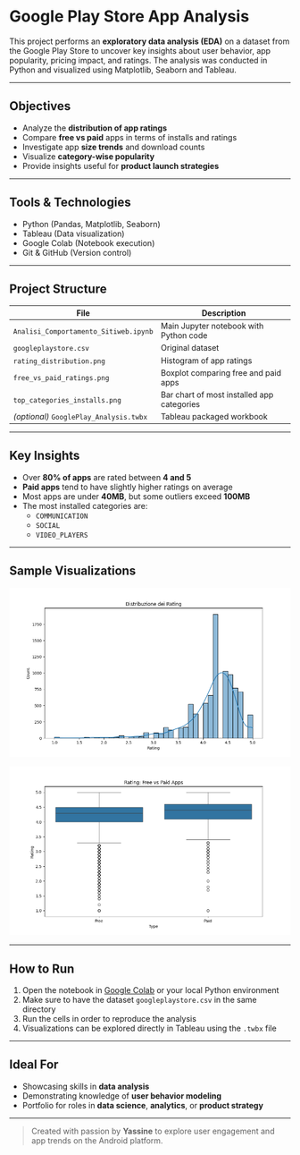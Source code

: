 #  Google Play Store App Analysis

This project performs an **exploratory data analysis (EDA)** on a dataset from the Google Play Store to uncover key insights about user behavior, app popularity, pricing impact, and ratings. The analysis was conducted in Python and visualized using Matplotlib, Seaborn and Tableau.

---

##  Objectives

- Analyze the **distribution of app ratings**
- Compare **free vs paid** apps in terms of installs and ratings
- Investigate app **size trends** and download counts
- Visualize **category-wise popularity**
- Provide insights useful for **product launch strategies**

---

##  Tools & Technologies

- Python (Pandas, Matplotlib, Seaborn)
- Tableau (Data visualization)
- Google Colab (Notebook execution)
- Git & GitHub (Version control)

---

##  Project Structure

| File | Description |
|------|-------------|
| `Analisi_Comportamento_Sitiweb.ipynb` | Main Jupyter notebook with Python code |
| `googleplaystore.csv` | Original dataset |
| `rating_distribution.png` | Histogram of app ratings |
| `free_vs_paid_ratings.png` | Boxplot comparing free and paid apps |
| `top_categories_installs.png` | Bar chart of most installed app categories |
| *(optional)* `GooglePlay_Analysis.twbx` | Tableau packaged workbook |

---

##  Key Insights

- Over **80% of apps** are rated between **4 and 5**
- **Paid apps** tend to have slightly higher ratings on average
- Most apps are under **40MB**, but some outliers exceed **100MB**
- The most installed categories are:
  - `COMMUNICATION`
  - `SOCIAL`
  - `VIDEO_PLAYERS`

---

##  Sample Visualizations

![Rating Distribution](rating_distribution.png)

![Free vs Paid Ratings](free_vs_paid_ratings.png)

---

##  How to Run

1. Open the notebook in [Google Colab](https://colab.research.google.com/) or your local Python environment
2. Make sure to have the dataset `googleplaystore.csv` in the same directory
3. Run the cells in order to reproduce the analysis
4. Visualizations can be explored directly in Tableau using the `.twbx` file

---

##  Ideal For

- Showcasing skills in **data analysis**
- Demonstrating knowledge of **user behavior modeling**
- Portfolio for roles in **data science**, **analytics**, or **product strategy**

---

> Created with passion by **Yassine** to explore user engagement and app trends on the Android platform.
